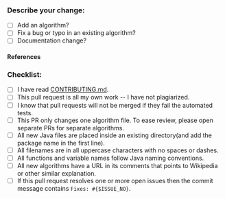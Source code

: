 ### **Describe your change:**



* [ ] Add an algorithm?
* [ ] Fix a bug or typo in an existing algorithm?
* [ ] Documentation change?

#### References
<!-- Add any reference to previous pull-request or issue -->

### **Checklist:**
<!-- Remove items that do not apply. For completed items, change [ ] to [x]. -->

* [ ] I have read [CONTRIBUTING.md](https://github.com/TheAlgorithms/Java/blob/master/CONTRIBUTING.md).
* [ ] This pull request is all my own work -- I have not plagiarized.
* [ ] I know that pull requests will not be merged if they fail the automated tests.
* [ ] This PR only changes one algorithm file.  To ease review, please open separate PRs for separate algorithms.
* [ ] All new Java files are placed inside an existing directory(and add the package name in the first line).
* [ ] All filenames are in all uppercase characters with no spaces or dashes.
* [ ] All functions and variable names follow Java naming conventions.
* [ ] All new algorithms have a URL in its comments that points to Wikipedia or other similar explanation.
* [ ] If this pull request resolves one or more open issues then the commit message contains `Fixes: #{$ISSUE_NO}`.
